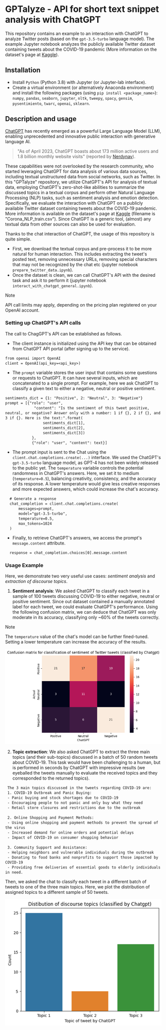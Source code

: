 # **GPTalyze** - API for short text snippet analysis with ChatGPT

This repository contains an example to an interaction with ChatGPT to analyze Twitter posts (based on the ```gpt-3.5-turbo``` language model).
The example Jupyter notebook analyzes the publicly available Twitter dataset containing tweets about the COVID-19 pandemic (More information on the dataset's page at [Kaggle](https://www.kaggle.com/datasets/datatattle/covid-19-nlp-text-classification/)).

## Installation
- Install ```Python```  (Python 3.8) with Jupyter (or Jupyter-lab interface).
- Create a virtual environment (or alternatively Anaconda environment) and install the following packages (using ```pip install <package_name>```): ```numpy```, ```pandas```, ```seaborn```, ```jupyter```, ```nltk```, ```tweepy```, ```spacy```, ```gensim```, ```pysentimiento```, ```twarc```, ```openai```, ```sklearn```.

## Description and usage
[ChatGPT](https://chat.openai.com/) has recently emerged as a powerful Large Language Model (LLM), enabling unprecedented and innovative public interaction with generative language AI.
> "As of April 2023, ChatGPT boasts about 173 million active users and 1.8 billion monthly website visits" (reported by [Nerdynav](https://nerdynav.com/chatgpt-statistics/)).

These capabilities were not overlooked by the research community, who started leveraging ChatGPT for data analysis of various data sources, including textual unstructured data from social networks, such as Twitter.
In this "GPTalyze" repository, we utilize ChatGPT's API for analysis of textual data, employing ChatGPT's zero-shot-like abilities to summarize the discussed topics in a textual corpus and perform other Natural Language Processing (NLP) tasks, such as sentiment analysis and emotion detection.
Specifically, we evaluate the interaction with ChatGPT on a publicly available Twitter dataset containing tweets about the COVID-19 pandemic. More information is available on the dataset's page at [Kaggle](https://www.kaggle.com/datasets/datatattle/covid-19-nlp-text-classification/) (filename is "Corona_NLP_train.csv").
Since ChatGPT is a generic tool, (almost) any textual data from other sources can also be used for evaluation.

Thanks to the chat interaction of ChatGPT, the usage of this repository is quite simple.
- First, we download the textual corpus and pre-process it to be more natural for human interaction. This includes extracting the tweet's posted text, removing unnecessary URLs, removing special characters that may not be recognized by the chat etc (jupyter notebook ```prepare_twitter_data.ipynb```).
- Once the dataset is clean, we can call ChatGPT's API with the desired task and ask it to perform it (jupyter notebook ```interact_with_chatgpt_general.ipynb```).
> [!NOTE]
> API call limits may apply, depending on the pricing plan registered on your OpenAI account.
  
### Setting up ChatGPT's API calls

  The call to ChagGPT's API can be established as follows.
  * The client instance is initialized using the API key that can be obtained from ChatGPT API portal (after signing up to the service).
  ```
  from openai import OpenAI
  client = OpenAI(api_key=<api_key>)
  ```
  * The `prompt` variable stores the user input that contains some questions or requests to ChatGPT. It can have several inputs, which are concatenated to a single prompt. For example, here we ask ChatGPT to classify a given text to either a negative, neutral or positive sentiment.
  ```
  sentiments_dict = {1: "Positive", 2: "Neutral", 3: "Negative"}
  prompt = [{"role": "user",
               "content": "Is the sentiment of this tweet positive, neutral, or negative? Answer only with a number: 1 if {}, 2 if {}, and 3 if {}. Here is the text:".format(
                   sentiments_dict[1],
                   sentiments_dict[2],
                   sentiments_dict[3])
              },
              {"role": "user", "content": text}]
   ```
  * The prompt input is sent to the Chat using the `client.chat.completions.create(...)` interface. We used the ChatGPT's `gpt-3.5-turbo` language model, as GPT-4 has not been widely released to the public yet. The `temperature` variable controls the potential randomness in ChatGPT's answers. Here, we set it to medium (`temperature=0.5`), balancing creativity, consistency, and the accuracy of its response. A lower temperature would give less creative responses and more expected answers, which could increase the chat's accuracy.
  ``` 
    # Generate a response
    chat_completion = client.chat.completions.create(
        messages=prompt,
        model="gpt-3.5-turbo",
        temperature=0.5,
        max_tokens=1024
    )
  ```
  * Finally, to retrieve ChatGPT's answers, we access the prompt's `message.content` attribute.
  ```
    response = chat_completion.choices[0].message.content
  ```
  ### Usage Example

  Here, we demonstrate two very useful use cases: *sentiment analysis* and *extraction of discourse topics*.
  1. **Sentiment analysis**: We asked ChatGPT to classify each tweet in a sample of 100 tweets discussing COVID-19 to either negative, neutral or positive sentiment. Since out dataset contained a manually annotated label for each tweet, we could evaluate ChatGPT's performance. Using the following confusion matrix, we can deduce that ChatGPT was only moderate in its accuracy, classifying only ~60% of the tweets correctly.
  > [!NOTE]
  > The `temperature` value of the chat's model can be further fined-tuned. Setting a lower temperature can increase the accuracy of the results.

  ![Confusion matrix for classification of sentiment of Twitter tweets (classified by Chatgpt)](./Images/confusion_matrix_twitter_sentiment_analysis.png)

  2. **Topic extraction**: We also asked ChatGPT to extract the three main topics (and their sub-topics) discussed in a batch of 50 random tweets about COVID-19. This task would have been challenging to a human, but is performed in seconds by ChatGPT with impressive results (we eyeballed the tweets manually to evaluate the received topics and they corresponded to the returned topics).
   ```
    The 3 main topics discussed in the tweets regarding COVID-19 are:
    1. COVID-19 Outbreak and Panic Buying:
    - Panic buying and stock shortages due to COVID-19
    - Encouraging people to not panic and only buy what they need
    - Retail store closures and restrictions due to the outbreak
    
    2. Online Shopping and Payment Methods:
    - Using online shopping and payment methods to prevent the spread of the virus
    - Increased demand for online orders and potential delays
    - Impact of COVID-19 on consumer shopping behavior
    
    3. Community Support and Assistance:
    - Helping neighbors and vulnerable individuals during the outbreak
    - Donating to food banks and nonprofits to support those impacted by COVID-19
    - Providing free deliveries of essential goods to elderly individuals in need.
   ```
   Then, we asked the chat to classify each tweet in a different batch of tweets to one of the three main topics. Here, we plot the distribution of assigned topics to a different sample of 50 tweets.
     
   ![Distibution of discourse topics (classified by Chatgpt)](./Images/chatgpt_twitter_topic_extraction.png)

